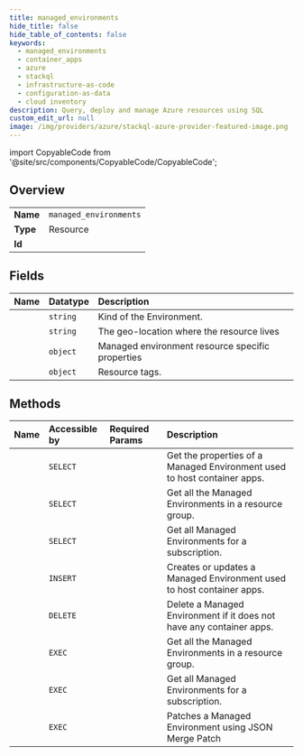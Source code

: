 ```yaml
---
title: managed_environments
hide_title: false
hide_table_of_contents: false
keywords:
  - managed_environments
  - container_apps
  - azure    
  - stackql
  - infrastructure-as-code
  - configuration-as-data
  - cloud inventory
description: Query, deploy and manage Azure resources using SQL
custom_edit_url: null
image: /img/providers/azure/stackql-azure-provider-featured-image.png
---
```


import CopyableCode from '@site/src/components/CopyableCode/CopyableCode';




## Overview
<table><tbody>
<tr><td><b>Name</b></td><td><code>managed_environments</code></td></tr>
<tr><td><b>Type</b></td><td>Resource</td></tr>
<tr><td><b>Id</b></td><td><CopyableCode code="azure.container_apps.managed_environments" /></td></tr>
</tbody></table>

## Fields
| Name | Datatype | Description |
|:-----|:---------|:------------|
| <CopyableCode code="kind" /> | `string` | Kind of the Environment. |
| <CopyableCode code="location" /> | `string` | The geo-location where the resource lives |
| <CopyableCode code="properties" /> | `object` | Managed environment resource specific properties |
| <CopyableCode code="tags" /> | `object` | Resource tags. |
## Methods
| Name | Accessible by | Required Params | Description |
|:-----|:--------------|:----------------|:------------|
| <CopyableCode code="get" /> | `SELECT` | <CopyableCode code="environmentName, resourceGroupName, subscriptionId" /> | Get the properties of a Managed Environment used to host container apps. |
| <CopyableCode code="list_by_resource_group" /> | `SELECT` | <CopyableCode code="resourceGroupName, subscriptionId" /> | Get all the Managed Environments in a resource group. |
| <CopyableCode code="list_by_subscription" /> | `SELECT` | <CopyableCode code="subscriptionId" /> | Get all Managed Environments for a subscription. |
| <CopyableCode code="create_or_update" /> | `INSERT` | <CopyableCode code="environmentName, resourceGroupName, subscriptionId" /> | Creates or updates a Managed Environment used to host container apps. |
| <CopyableCode code="delete" /> | `DELETE` | <CopyableCode code="environmentName, resourceGroupName, subscriptionId" /> | Delete a Managed Environment if it does not have any container apps. |
| <CopyableCode code="_list_by_resource_group" /> | `EXEC` | <CopyableCode code="resourceGroupName, subscriptionId" /> | Get all the Managed Environments in a resource group. |
| <CopyableCode code="_list_by_subscription" /> | `EXEC` | <CopyableCode code="subscriptionId" /> | Get all Managed Environments for a subscription. |
| <CopyableCode code="update" /> | `EXEC` | <CopyableCode code="environmentName, resourceGroupName, subscriptionId" /> | Patches a Managed Environment using JSON Merge Patch |
